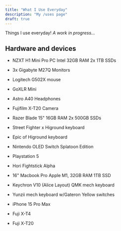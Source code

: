 ```yaml
---
title: "What I Use Everyday"
description: "My /uses page"
draft: true
---
```


Things I use everyday! _A work in progress..._

## Hardware and devices

- NZXT H1 Mini Pro PC Intel 32GB RAM 2x 1TB SSDs
- 3x Gigabyte M27Q Monitors
- Logitech G502X mouse
- GoXLR Mini
- Astro A40 Headphones
- Fujifilm X-T20 Camera
- Razer Blade 15" 16GB RAM 2x 500GB SSDs
- Street Fighter x Higround keyboard
- Epic of Higround keyboard
- Nintendo OLED Switch Splatoon Edition 
- Playstation 5 
- Hori Fightstick Alpha

- 16" Macbook Pro Apple M1, 32GB RAM 1TB SSD
- Keychron V10 (Alice Layout) QMK mech keyboard
- Yunzii mech keyboard w/Gateron Yellow switches

- iPhone 15 Pro Max
- Fuji X-T4
- Fuji X-T20